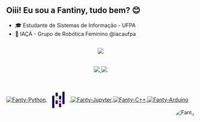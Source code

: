 ## Oiii! Eu sou a Fantiny, tudo bem? 😊

- 🎓 Estudante de Sistemas de Informação - UFPA
- 🤖 IAÇÁ - Grupo de Robótica Feminino @iacaufpa

##

<div id="header" align="center">
 <img src="https://i.imgur.com/9KK73gJ.jpg"/>
</div>

##
 
<div align="center">
 <a href="https://github.com/anuraghazra/github-readme-stats">
  <img height="140em" src="https://github-readme-stats.vercel.app/api?username=FantySantos&show_icons=true&theme=cobalt2&include_all_commits=true&count_private=true"/>
  <img height="140em" src="https://github-readme-stats.vercel.app/api/top-langs/?username=FantySantos&layout=compact&langs_count=7&theme=cobalt2"/>
</div>

##

<div style="display: inline_block"><br>
  <img align="center" alt="Fanty-Python" height="50" width="60" src="https://cdn.jsdelivr.net/gh/devicons/devicon/icons/python/python-original.svg">
  <img align="center" alt="Fanty-Pandas" height="50" width="60" src="https://raw.githubusercontent.com/devicons/devicon/2ae2a900d2f041da66e950e4d48052658d850630/icons/pandas/pandas-original.svg">
  <img align="center" alt="Fanty-Jupyter" height="50" width="60" src="https://upload.wikimedia.org/wikipedia/commons/3/38/Jupyter_logo.svg">
  <img align="center" alt="Fanty-C++" height="50" width="60" src="https://cdn.jsdelivr.net/gh/devicons/devicon/icons/cplusplus/cplusplus-original.svg">
  <img align="center" alt="Fanty-Arduino" height="50" width="60" src="https://cdn.jsdelivr.net/gh/devicons/devicon/icons/arduino/arduino-original.svg">
  <img align="right" alt="Fanty" height="150" style="border-radius:50px;" src="https://i.imgur.com/T26Sjv1.png?width=676&height=676">
</div>
